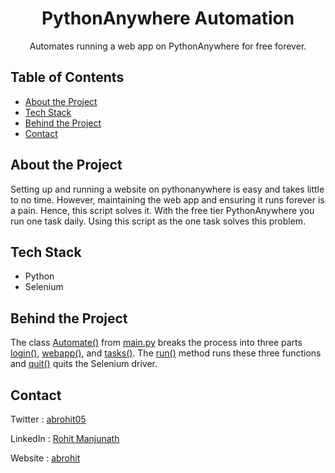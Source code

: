 <h1 align="center">PythonAnywhere Automation</h1>
<p align="center">
  Automates running a web app on PythonAnywhere for free forever.
</p>

<!-- TABLE OF CONTENTS -->
## Table of Contents
* [About the Project](#about-the-project)
* [Tech Stack](#tech-stack)
* [Behind the Project](#behind-the-project)
* [Contact](#contact)

## About the Project

Setting up and running a website on pythonanywhere is easy and takes little to no time. However, maintaining the web app and ensuring it runs forever is a pain. Hence, this script solves it. With the free tier PythonAnywhere you run one task daily. Using this script as the one task solves this problem.

## Tech Stack
- Python
- Selenium

## Behind the Project

The class [Automate()](https://github.com/abrohit/PythonAnywhere-Automation/blob/main/main.py#L8) from [main.py](https://github.com/abrohit/PythonAnywhere-Automation/blob/main/main.py) breaks the process into three parts [login()](https://github.com/abrohit/PythonAnywhere-Automation/blob/main/main.py#L28), [webapp()](https://github.com/abrohit/PythonAnywhere-Automation/blob/main/main.py#L43), and [tasks()](https://github.com/abrohit/PythonAnywhere-Automation/blob/main/main.py#L50). The [run()](https://github.com/abrohit/PythonAnywhere-Automation/blob/main/main.py#L57) method runs these three functions and [quit()](https://github.com/abrohit/PythonAnywhere-Automation/blob/main/main.py#L64) quits the Selenium driver.

## Contact

Twitter : [abrohit05](https://twitter.com/abrohit05)

LinkedIn : [Rohit Manjunath](https://www.linkedin.com/in/rohitmanjunath/)

Website : [abrohit](https://abrohit.pythonanywhere.com/)